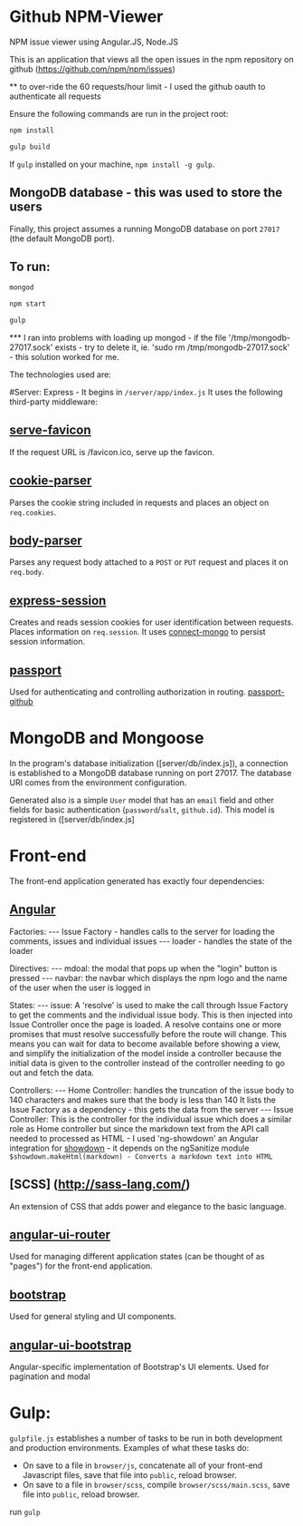 
# Github NPM-Viewer

NPM issue viewer using Angular.JS, Node.JS 

This is an application that views all the open issues in the npm repository on github (https://github.com/npm/npm/issues)

** to over-ride the 60 requests/hour limit - I used the github oauth to authenticate all requests 


Ensure the following commands are run in the project root:

```bash
npm install
```

```bash
gulp build
```

If  `gulp` installed on your machine,  `npm install -g gulp`.

## MongoDB database - this was used to store the users 

Finally, this project assumes a running MongoDB database on port `27017` (the default MongoDB port).

## To run: 
```bash
mongod 
```

```bash
npm start
```

```bash
gulp
```

*** I ran into problems with loading up mongod - if the file '/tmp/mongodb-27017.sock' exists - try to delete it, ie. 'sudo rm /tmp/mongodb-27017.sock' - this solution worked for me. 

The technologies used are: 

#Server: 
Express - It begins in `/server/app/index.js`
It uses the following third-party middleware:

## [serve-favicon](https://github.com/expressjs/serve-favicon)

If the request URL is /favicon.ico, serve up the favicon.

## [cookie-parser](https://github.com/expressjs/cookie-parser)

Parses the cookie string included in requests and places an object on `req.cookies`.

## [body-parser](https://github.com/expressjs/body-parser)

Parses any request body attached to a `POST` or `PUT` request and places it on `req.body`.

## [express-session](https://github.com/expressjs/session)

Creates and reads session cookies for user identification between requests. Places information on `req.session`. It uses [connect-mongo](https://github.com/kcbanner/connect-mongo) to persist session information.

## [passport](https://github.com/jaredhanson/passport)

Used for authenticating and controlling authorization in routing.  [passport-github](https://github.com/jaredhanson/passport-github)

# MongoDB and Mongoose

In the program's database initialization ([server/db/index.js]), a connection is established to a MongoDB database running on port 27017. The database URI comes from the environment configuration.

Generated also is a simple `User` model that has an `email` field and other fields for basic authentication (`password`/`salt`, `github.id`). This model is registered in ([server/db/index.js]

# Front-end 
The front-end application generated has exactly four dependencies:

## [Angular](https://angularjs.org/)
Factories: 
--- Issue Factory - handles calls to the server for loading the comments, issues and individual issues 
--- loader - handles the state of the loader 

Directives: 
--- mdoal: the modal that pops up when the "login" button is pressed
--- navbar: the navbar which displays the npm logo and the name of the user when the user is logged in 

States: 
--- issue: A 'resolve' is used to make the call through Issue Factory to get the comments and the individual issue body. This is then 			 injected into Issue Controller once the page is loaded. A resolve contains one or more promises that must resolve 					   successfully before the route will change. This means you can wait for data to become available before showing a view, and 			 simplify the initialization of the model inside a controller because the initial data is given to the controller instead of 			the controller needing to go out and fetch the data.

Controllers: 
--- Home Controller: handles the truncation of the issue body to 140 characters and makes sure that the body is less than 140
					 It lists the Issue Factory as a dependency - this gets the data from the server 
--- Issue Controller: This is the controller for the individual issue which does a similar role as Home controller but since the      						markdown text from the API call needed to processed as HTML - I used 'ng-showdown' an Angular integration for 						  [showdown](https://github.com/showdownjs/showdown) - it depends on the ngSanitize module 
					 ```$showdown.makeHtml(markdown) - Converts a markdown text into HTML```

## [SCSS] (http://sass-lang.com/)
An extension of CSS that adds power and elegance to the basic language. 

## [angular-ui-router](https://github.com/angular-ui/ui-router)

Used for managing different application states (can be thought of as "pages") for the front-end application. 

## [bootstrap](http://getbootstrap.com/)

Used for general styling and UI components.

## [angular-ui-bootstrap](http://getbootstrap.com/)

Angular-specific implementation of Bootstrap's UI elements. Used for pagination and modal

# Gulp:

`gulpfile.js` establishes a number of tasks to be run in both development and production environments. Examples of what these tasks do:

- On save to a file in `browser/js`, concatenate all of your front-end Javascript files, save that file into `public`, reload browser.
- On save to a file in `browser/scss`, compile `browser/scss/main.scss`, save file into `public`, reload browser.

run ```gulp```

